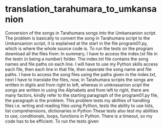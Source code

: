 # translation_tarahumara_to_umkansanion
Conversion of the songs in Tarahumara songs into the Umkansanion script. 
The problem is basically to convert the song in Tarahumara script to the Umkansanion script, it is explained at the start in the file program01.py, which is where the whole source code is. To run the tests on the program download all the files from: 
In summary, I have to access the index.txt file in the test*n* (n being a number) folder. The index.txt file contains the song names and file paths on each line. I will have to use my Python skills access each file, then each line in that file, then seperate the song name and file paths. 
I have to access the song files using the paths given in the index.txt, next I have to translate the files, now, in Tarahumara scripts the songs are written in digits and from right to left, whereas in umknasanion scipt the songs are written in using the Alphabets and from left to right, there are many factors, kindly refer to the starting paragraph of the program01.py file, the paragraph is the problem. 
This problem tests my abilties of handling files i.e. wrting and reading files using Python, tests the ability to use lists, list comprehensions, dictionaries in Python 
These tests also test my abilities to use, conditionals, loops, functions in Python.
There is a timeout, so my code has to be efficient. To run the tests given 

